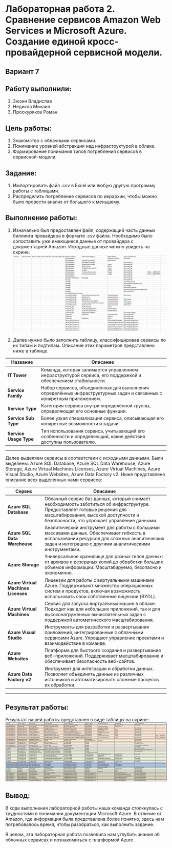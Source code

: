 # Лабораторная работа 2. Сравнение сервисов Amazon Web Services и Microsoft Azure. Создание единой кросс-провайдерной сервисной модели.
## Вариант 7
## Работу выполнили: 
1. Зюзин Владислав
2. Недиков Михаил
3. Проскуряков Роман
## Цель работы:
1. Знакомство с облачными сервисами.
2. Понимание уровней абстракции над инфраструктурой в облаке.
3. Формирование понимания типов потребления сервисов в сервисной-модели. 
## Задание:
1. Импортировать файл .csv в Excel или любую другую программу работы с таблицами.
2. Распределить потребление сервисов по иерархии, чтобы можно было провести анализ от большего к меньшему.
## Выполнение работы:
1.	Изначально был предоставлен файл, содержащий часть данных биллинга провайдера в формате .csv файла. Необходимо было сопоставить уже имеющиеся данные от провайдера с документацией Amazon. Исходные данные можно увидеть на скрине.
![Иллюстрация к проекту](условие.png)

2.	Далее нужно было заполнить таблицу, классифицировав сервисы по их типам и подтипам. Описание этих параметров представлено ниже в таблице.

| **Название**           | **Описание**                                                                                         |
|-------------------------|-----------------------------------------------------------------------------------------------------|
| **IT Tower**            | Команда, которая занимается управлением инфраструктурой сервиса, его поддержкой и обеспечением стабильности. |
| **Service Family**      | Набор сервисов, объединённых для выполнения определённых инфраструктурных задач и связанных с конкретным приложением. |
| **Service Type**        | Категория сервиса внутри определённой группы, определяющая его основные функции.                   |
| **Service Sub Type**    | Более узкая специализация сервиса, описывающая его конкретные возможности и задачи.                 |
| **Service Usage Type**  | Тип использования сервиса, учитывающий его особенности и определяющий, какие действия доступны пользователю. |
---
Далее выделяем сервисы в соответствии с исходными данными. Были выделены: Azure SQL Database, Azure SQL Data Warehouse, Azure Storage, Azure Virtual Machines Licenses, Azure Virtual Machines, Azure Visual Studio, Azure Websites, Azure Data Factory v2. Ниже представлено описание всех выделенных нами сервисов: 

| **Сервис**                 | **Описание**                                                                                              |
|----------------------------|----------------------------------------------------------------------------------------------------------|
| **Azure SQL Database**     | Облачный сервис баз данных, который снимает необходимость заботиться об инфраструктуре. Предоставляет готовые решения для масштабирования, высокой доступности и безопасности, что упрощает управление данными. |
| **Azure SQL Data Warehouse** | Аналитический инструмент для работы с большими массивами данных. Обеспечивает гибкость в использовании ресурсов для сложных аналитических задач и интеграцию с другими аналитическими инструментами. |
| **Azure Storage**          | Универсальное хранилище для разных типов данных: от архивов и резервных копий до обработки больших объемов информации. Масштабируемо, безопасно и экономично. |
| **Azure Virtual Machines Licenses** | Лицензии для работы с виртуальными машинами Azure. Поддерживают множество операционных систем и продуктов, включая возможность использовать свои собственные лицензии (BYOL). |
| **Azure Virtual Machines** | Сервис для запуска виртуальных машин в облаке. Подходит как для небольших приложений, так и для высоконагруженных вычислительных задач с поддержкой автоматического масштабирования. |
| **Azure Visual Studio**    | Инструменты для разработки и развертывания приложений, интегрированные с облачными сервисами Azure. Упрощают управление проектами и взаимодействие в команде. |
| **Azure Websites**         | Платформа для быстрого создания и развертывания веб-приложений. Поддерживает масштабирование и обеспечивает безопасность веб-сайтов. |
| **Azure Data Factory v2**  | Инструмент для интеграции и обработки данных. Позволяет объединять данные из различных источников и автоматизировать сложные процессы их обработки. |
---

## Результат работы:
Результат нашей работы представлен в виде таблицы на скрине:  
![Иллюстрация к проекту](результат.png)
## Вывод:

В ходе выполнения лабораторной работы наша команда столкнулась с трудностями в понимании документации Microsoft Azure. В отличие от Amazon, где информация была представлена более понятно, здесь нам потребовалось время, чтобы разобраться, как выполнить задание.

В целом, эта лабораторная работа позволила нам углубить знания об облачных сервисах и познакомиться с платформой Azure.
